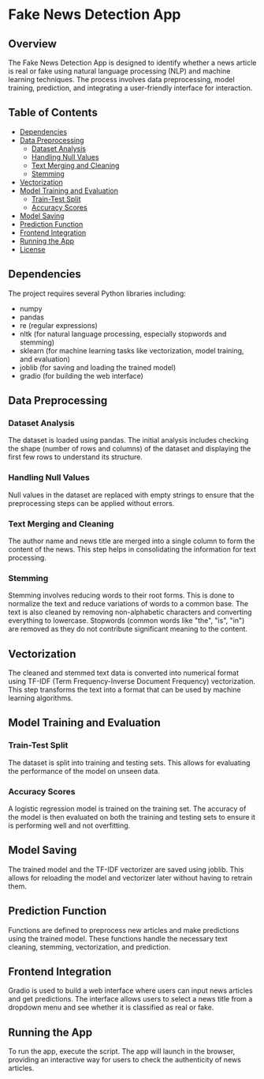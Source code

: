 # Fake News Detection App

## Overview

The Fake News Detection App is designed to identify whether a news article is real or fake using natural language processing (NLP) and machine learning techniques. The process involves data preprocessing, model training, prediction, and integrating a user-friendly interface for interaction.

## Table of Contents

- [Dependencies](#dependencies)
- [Data Preprocessing](#data-preprocessing)
  - [Dataset Analysis](#dataset-analysis)
  - [Handling Null Values](#handling-null-values)
  - [Text Merging and Cleaning](#text-merging-and-cleaning)
  - [Stemming](#stemming)
- [Vectorization](#vectorization)
- [Model Training and Evaluation](#model-training-and-evaluation)
  - [Train-Test Split](#train-test-split)
  - [Accuracy Scores](#accuracy-scores)
- [Model Saving](#model-saving)
- [Prediction Function](#prediction-function)
- [Frontend Integration](#frontend-integration)
- [Running the App](#running-the-app)
- [License](#license)

## Dependencies

The project requires several Python libraries including:
- numpy
- pandas
- re (regular expressions)
- nltk (for natural language processing, especially stopwords and stemming)
- sklearn (for machine learning tasks like vectorization, model training, and evaluation)
- joblib (for saving and loading the trained model)
- gradio (for building the web interface)

## Data Preprocessing

### Dataset Analysis

The dataset is loaded using pandas. The initial analysis includes checking the shape (number of rows and columns) of the dataset and displaying the first few rows to understand its structure.

### Handling Null Values

Null values in the dataset are replaced with empty strings to ensure that the preprocessing steps can be applied without errors.

### Text Merging and Cleaning

The author name and news title are merged into a single column to form the content of the news. This step helps in consolidating the information for text processing.

### Stemming

Stemming involves reducing words to their root forms. This is done to normalize the text and reduce variations of words to a common base. The text is also cleaned by removing non-alphabetic characters and converting everything to lowercase. Stopwords (common words like "the", "is", "in") are removed as they do not contribute significant meaning to the content.

## Vectorization

The cleaned and stemmed text data is converted into numerical format using TF-IDF (Term Frequency-Inverse Document Frequency) vectorization. This step transforms the text into a format that can be used by machine learning algorithms.

## Model Training and Evaluation

### Train-Test Split

The dataset is split into training and testing sets. This allows for evaluating the performance of the model on unseen data.

### Accuracy Scores

A logistic regression model is trained on the training set. The accuracy of the model is then evaluated on both the training and testing sets to ensure it is performing well and not overfitting.

## Model Saving

The trained model and the TF-IDF vectorizer are saved using joblib. This allows for reloading the model and vectorizer later without having to retrain them.

## Prediction Function

Functions are defined to preprocess new articles and make predictions using the trained model. These functions handle the necessary text cleaning, stemming, vectorization, and prediction.

## Frontend Integration

Gradio is used to build a web interface where users can input news articles and get predictions. The interface allows users to select a news title from a dropdown menu and see whether it is classified as real or fake.

## Running the App

To run the app, execute the script. The app will launch in the browser, providing an interactive way for users to check the authenticity of news articles.
